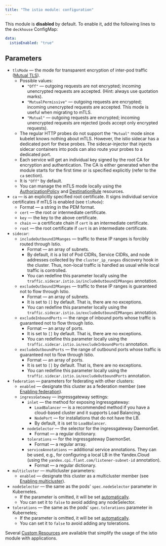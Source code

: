 ```yaml
---
title: "The istio module: configuration"
---
```


This module is **disabled** by default. To enable it, add the following lines to the `deckhouse` ConfigMap:

```yaml
data:
  istioEnabled: "true"
```

## Parameters

* `tlsMode` — the mode for transparent encryption of inter-pod traffic ([Mutual TLS](https://istio.io/latest/docs/tasks/security/authentication/mtls-migration/)).
    * Possible values:
        * `"Off"` — outgoing requests are not encrypted; incoming unencrypted requests are accepted. (Hint: always use quotation marks).
        * `"MutualPermissive"` — outgoing requests are encrypted; incoming unencrypted requests are accepted. This mode is useful when migrating to mTLS.
        * `"Mutual"` — outgoing requests are encrypted; incoming unencrypted requests are rejected (pods accept only encrypted requests).
    * The regular HTTP probes do not support the `"Mutual"` mode since kubelet knows nothing about mTLS. However, the istio sidecar has a dedicated port for these probes. The sidecar-injector that injects sidecar containers into pods can also route your probes to a dedicated port.
    * Each service will get an individual key signed by the root CA for encryption and authentication. The CA is either generated when the module starts for the first time or is specified explicitly (refer to the `ca` section).
    * It is `"Off"` by default.
    * You can manage the mTLS mode locally using the [AuthorizationPolicy](cr.html#authorizationpolicy) and [DestinationRule](cr.html#destinationrule) resources.
* `ca` — is an explicitly specified root certificate. It signs individual service certificates if mTLS is enabled (see `tlsMode`):
    * Format — a string in the PEM format.
    * `cert` — the root or intermediate certificate.
    * `key` — the key to the above certificate.
    * `chain` — a certificate chain if `cert` is an intermediate certificate.
    * `root` — the root certificate if `cert` is an intermediate certificate.
* `sidecar`:
    * `includeOutboundIPRanges` — traffic to these IP ranges is forcibly routed through Istio.
        * Format — an array of subnets.
        * By default, it is a list of Pod CIDRs, Service CIDRs, and node addresses collected by the `cluster_ip_ranges` discovery hook in the cluster. Thus, non-local traffic is handled as usual while local traffic is controlled.
        * You can redefine this parameter locally using the `traffic.sidecar.istio.io/includeOutboundIPRanges` annotation.
    * `excludeOutboundIPRanges` — traffic to these IP ranges is guaranteed not to flow through Istio.
        * Format — an array of subnets.
        * It is set to `[]` by default. That is, there are no exceptions.
        * You can redefine this parameter locally using the `traffic.sidecar.istio.io/excludeOutboundIPRanges` annotation.
    * `excludeInboundPorts` — the range of inbound ports whose traffic is guaranteed not to flow through Istio.
        * Format — an array of ports.
        * It is set to `[]` by default. That is, there are no exceptions.
        * You can redefine this parameter locally using the `traffic.sidecar.istio.io/excludeInboundPorts` annotation.
    * `excludeOutboundPorts` — the range of outbound ports whose traffic is guaranteed not to flow through Istio.
        * Format — an array of ports.
        * It is set to `[]` by default. That is, there are no exceptions.
        * You can redefine this parameter locally using the `traffic.sidecar.istio.io/excludeOutboundPorts` annotation.
* `federation` — parameters for federating with other clusters:
  * `enabled` — designate this cluster as a federation member (see [Enabling federation](./#enabling-federation)).
  * `ingressGateway` — ingressgateway settings:
    * `inlet` — the method for exposing ingressgateway:
      * `LoadBalancer` — is a recommended method if you have a cloud-based cluster and it supports Load Balancing.
      * `NodePort` — for installations that do not have the LB.
      * By default, it is set to `LoadBalancer`.
    * `nodeSelector` — the selector for the ingressgateway DaemonSet.
      * Format — a regular dictionary.
    * `tolerations` — for the ingressgateway DaemonSet.
      * Format — a regular array.
    * `serviceAnnotations` — additional service annotations. They can be used, e.g., for configuring a local LB in the Yandex.Cloud (using the `yandex.cpi.flant.com/listener-subnet-id` annotation).
      * Format — a regular dictionary.
* `multicluster` — multicluster parameters:
  * `enabled` — designate this cluster as a multicluster member (see [Enabling multicluster](./#enabling-multicluster)).
* `nodeSelector` —  the same as the pods' `spec.nodeSelector` parameter in Kubernetes.
    * If the parameter is omitted, it will be set [automatically](../../#advanced-scheduling).
    * You can set it to `false` to avoid adding any nodeSelector.
* `tolerations` — the same as the pods' `spec.tolerations` parameter in Kubernetes;
    * If the parameter is omitted, it will be set [automatically](../../#advanced-scheduling).
    * You can set it to `false` to avoid adding any tolerations.

Several [Custom Resources](cr.html) are available that simplify the usage of the istio module with applications.

